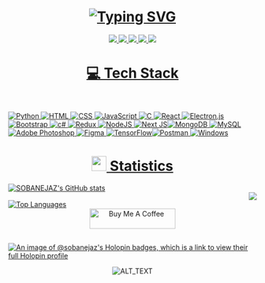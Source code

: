 <h1 align="center"> 
  <a href="https://github.com/SOBANEJAZ"><img src="https://readme-typing-svg.herokuapp.com?font=mv+boli&weight=100&size=30&duration=1500&pause=1000&color=00ff00&width=435&lines=Hello+I+AM+SOBAN+%F0%9F%98%8E;I+love+to+CODE;I+Learn+Everything+%F0%9F%90%8D;" alt="Typing SVG" /></a></h1>

  
<p>
<div align="center" target="_blank">
  <a href="https://www.youtube.com/channel/UCk1sZkWM1CkSHp3rEmNkRCw" target="_blank">
    <img src="https://img.shields.io/badge/MY Youtube Channel-800080?style=for-the-badge&logo=medium&logoColor=white">
  <a href="mailto:sobanpythonista@gmail.com"><img src="https://img.shields.io/badge/GMAIL-D14836?style=for-the-badge&logo=gmail&logoColor=white">
  <a href="https://www.instagram.com/soban_ejaz/"><img src="https://img.shields.io/badge/INSTAGRAM-E4405F?style=for-the-badge&logo=instagram&logoColor=white">
  <a href="https://twitter.com/SobanEjaz6"><img src="https://img.shields.io/badge/TWITTER-1DA1F2?style=for-the-badge&logo=twitter&logoColor=white">
  <a href="https://github.com/SOBANEJAZ"><img src="https://img.shields.io/badge/GITHUB-000000?style=for-the-badge&logo=Github&logoColor=white">
</div>
</p>
    
<h1 align="center">💻 Tech Stack</h1>
<br>


![Python](https://img.shields.io/badge/Python-3776AB?style=for-the-badge&logo=python&logoColor=white) ![HTML](https://img.shields.io/badge/HTML-239120?style=for-the-badge&logo=html5&logoColor=white) ![CSS](https://img.shields.io/badge/CSS-239120?&style=for-the-badge&logo=css3&logoColor=white) ![JavaScript](https://img.shields.io/badge/JavaScript-F7DF1E?style=for-the-badge&logo=javascript&logoColor=black) ![C](https://img.shields.io/badge/C-00599C?style=for-the-badge&logo=c&logoColor=white) ![React](https://img.shields.io/badge/react-%2320232a.svg?style=for-the-badge&logo=react&logoColor=%2361DAFB) ![Electron.js](https://img.shields.io/badge/Electron-191970?style=for-the-badge&logo=Electron&logoColor=white) ![Bootstrap](https://img.shields.io/badge/bootstrap-%23563D7C.svg?style=for-the-badge&logo=bootstrap&logoColor=white) ![c#](https://img.shields.io/badge/C%23-239120?style=for-the-badge&logo=c-sharp&logoColor=white) ![Redux](https://img.shields.io/badge/redux-%23593d88.svg?style=for-the-badge&logo=redux&logoColor=white)  ![NodeJS](https://img.shields.io/badge/node.js-6DA55F?style=for-the-badge&logo=node.js&logoColor=white) ![Next JS](https://img.shields.io/badge/Next-black?style=for-the-badge&logo=next.js&logoColor=white)![MongoDB](https://img.shields.io/badge/MongoDB-%234ea94b.svg?style=for-the-badge&logo=mongodb&logoColor=white) ![MySQL](https://img.shields.io/badge/mysql-%2300f.svg?style=for-the-badge&logo=mysql&logoColor=white) ![Adobe Photoshop](https://img.shields.io/badge/adobephotoshop-%2331A8FF.svg?style=for-the-badge&logo=adobephotoshop&logoColor=white) ![Figma](https://img.shields.io/badge/figma-%23F24E1E.svg?style=for-the-badge&logo=figma&logoColor=white) ![TensorFlow](https://img.shields.io/badge/TensorFlow-%23FF6F00.svg?style=for-the-badge&logo=TensorFlow&logoColor=white)![Postman](https://img.shields.io/badge/Postman-FF6C37?style=for-the-badge&logo=postman&logoColor=white) ![Windows](https://img.shields.io/badge/Windows-0078D6?style=for-the-badge&logo=windows&logoColor=white)
  
</div>


<h1 align="center"><img src="https://media4.giphy.com/media/MIGbtLZoVjbl0bYbAd/giphy.gif?cid=ecf05e472t2h0i8d7dcjaoau9iqtchhr899hxmpxzzgc7lyw&rid=giphy.gif" width="30" > Statistics </h1>

<div align="left">
  <a href="https://github.com/SOBANEJAZ">
    <img src="https://github-readme-stats.vercel.app/api?username=sobanejaz&show_icons=true&hide=&count_private=true&title_color=0D1117&text_color=50c878&icon_color=00FFFF&bg_color=0D1117&hide_border=true&show_icons=true" alt="SOBANEJAZ's GitHub stats">
  </a>
</div>

<div align="right">
<a style="margin: 0rem" href="https://github.com/SOBANEJAZ"><img src="https://github-readme-streak-stats.herokuapp.com/?user=SOBANEJAZ&stroke=ffffff&background=0D1117&ring=e2fdff&fire=14FE64&currStreakNum=e2fdff&currStreakLabel=e2fdff&sideNums=e2fdff&sideLabels=50c878&dates=50c878&hide_border=true" /></a>
</div>
<div align="left">
<a style="text-aling:center" href="https://github.com/SOBANEJAZ" align="left"><img align="center" src="https://github-readme-stats.vercel.app/api/top-langs/?username=SOBANEJAZ&langs_count=10&title_color=0D1117&text_color=ffffff&icon_color=50c878&bg_color=0D1117&hide_border=true&locale=en&custom_title=Top%20%Languages" alt="Top Languages" /></a>
</div>

<div align="center">
  <a href="https://www.buymeacoffee.com/sobanpythoB" target="_blank"><img src="https://cdn.buymeacoffee.com/buttons/default-orange.png" alt="Buy Me A Coffee" height="41" width="174"></a>
</div>

##
[![An image of @sobanejaz's Holopin badges, which is a link to view their full Holopin profile](https://holopin.me/sobanejaz)](https://holopin.io/@sobanejaz)
<div align="center">
  <img src="https://upload.wikimedia.org/wikipedia/commons/2/20/Matrix_Digital_rain_banner.gif" alt="ALT_TEXT">
</div>
